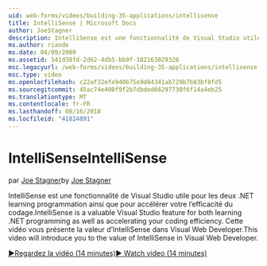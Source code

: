 ```yaml
---
uid: web-forms/videos/building-35-applications/intellisense
title: IntelliSense | Microsoft Docs
author: JoeStagner
description: IntelliSense est une fonctionnalité de Visual Studio utile pour les deux .NET learning programmation ainsi que pour accélérer votre l’efficacité du codage. Cette vidéo vous présente...
ms.author: riande
ms.date: 04/09/2009
ms.assetid: 541d38fd-2d62-4db5-bb9f-182163829326
msc.legacyurl: /web-forms/videos/building-35-applications/intellisense
msc.type: video
ms.openlocfilehash: c22af32efe940b75e9d84341ab729b7b83bf8fd5
ms.sourcegitcommit: 45ac74e400f9f2b7dbded66297730f6f14a4eb25
ms.translationtype: MT
ms.contentlocale: fr-FR
ms.lasthandoff: 08/16/2018
ms.locfileid: "41824891"
---
```

<a name="intellisense"></a><span data-ttu-id="2f8dd-104">IntelliSense</span><span class="sxs-lookup"><span data-stu-id="2f8dd-104">IntelliSense</span></span>
====================
<span data-ttu-id="2f8dd-105">par [Joe Stagner](https://github.com/JoeStagner)</span><span class="sxs-lookup"><span data-stu-id="2f8dd-105">by [Joe Stagner](https://github.com/JoeStagner)</span></span>

<span data-ttu-id="2f8dd-106">IntelliSense est une fonctionnalité de Visual Studio utile pour les deux .NET learning programmation ainsi que pour accélérer votre l’efficacité du codage.</span><span class="sxs-lookup"><span data-stu-id="2f8dd-106">IntelliSense is a valuable Visual Studio feature for both learning .NET programming as well as accelerating your coding efficiency.</span></span> <span data-ttu-id="2f8dd-107">Cette vidéo vous présente la valeur d’IntelliSense dans Visual Web Developer.</span><span class="sxs-lookup"><span data-stu-id="2f8dd-107">This video will introduce you to the value of IntelliSense in Visual Web Developer.</span></span>

[<span data-ttu-id="2f8dd-108">&#9654;Regardez la vidéo (14 minutes)</span><span class="sxs-lookup"><span data-stu-id="2f8dd-108">&#9654; Watch video (14 minutes)</span></span>](https://channel9.msdn.com/Blogs/ASP-NET-Site-Videos/intellisense)
